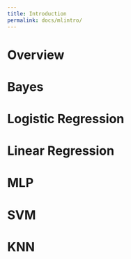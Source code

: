 ```yaml
---
title: Introduction
permalink: docs/mlintro/
---
```

# Overview
# Bayes
# Logistic Regression
# Linear Regression
# MLP
# SVM
# KNN

